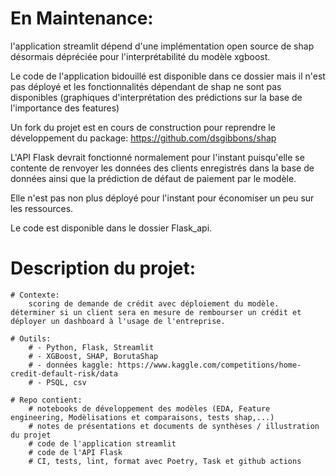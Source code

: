 
# En Maintenance:

l'application streamlit dépend d'une implémentation open source de shap désormais dépréciée pour l'interprétabilité du modèle xgboost.

Le code de l'application bidouillé est disponible dans ce dossier mais il n'est pas déployé et les fonctionnalités dépendant de shap ne sont pas disponibles (graphiques d'interprétation des prédictions sur la base de l'importance des features)

Un fork du projet est en cours de construction pour reprendre le développement du package: https://github.com/dsgibbons/shap

L'API Flask devrait fonctionné normalement pour l'instant puisqu'elle se contente de renvoyer les données des clients enregistrés dans la base de données ainsi que la prédiction de défaut de paiement par le modèle.

Elle n'est pas non plus déployé pour l'instant pour économiser un peu sur les ressources.

Le code est disponible dans le dossier Flask_api.

# Description du projet:
	# Contexte:
		scoring de demande de crédit avec déploiement du modèle. déterminer si un client sera en mesure de rembourser un crédit et déployer un dashboard à l'usage de l'entreprise.

	# Outils:
		# - Python, Flask, Streamlit
		# - XGBoost, SHAP, BorutaShap
		# - données kaggle: https://www.kaggle.com/competitions/home-credit-default-risk/data
		# - PSQL, csv

	# Repo contient:
		# notebooks de développement des modèles (EDA, Feature engineering, Modèlisations et comparaisons, tests shap,...)
		# notes de présentations et documents de synthèses / illustration du projet
		# code de l'application streamlit
		# code de l'API Flask
		# CI, tests, lint, format avec Poetry, Task et github actions
